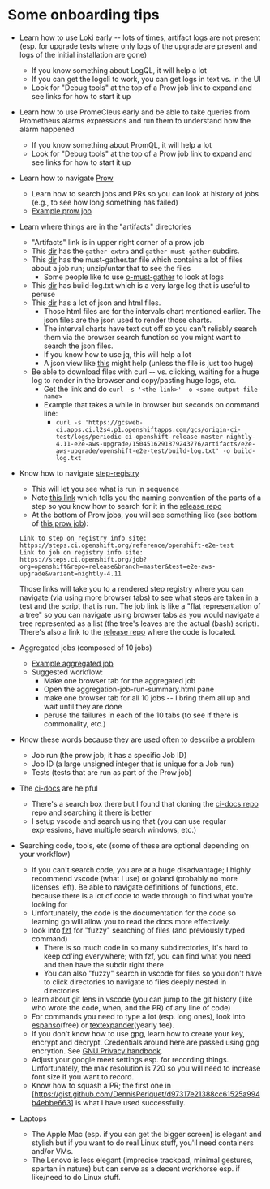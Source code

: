 # Some onboarding tips

* Learn how to use Loki early -- lots of times, artifact logs are not present (esp. for upgrade tests
  where only logs of the upgrade are present and logs of the initial installation are gone)
  * If you know something about LogQL, it will help a lot
  * If you can get the logcli to work, you can get logs in text vs. in the UI
  * Look for "Debug tools" at the top of a Prow job link to expand and see links for how to start it up
* Learn how to use PromeCIeus early and be able to take queries from Prometheus alarms expressions and
  run them to understand how the alarm happened
  * If you know something about PromQL, it will help a lot
  * Look for "Debug tools" at the top of a Prow job link to expand and see links for how to start it up

* Learn how to navigate [Prow](https://prow.ci.openshift.org/)
  * Learn how to search jobs and PRs so you can look at history of jobs (e.g., to see how long something
    has failed)
  * [Example prow job](https://prow.ci.openshift.org/view/gs/origin-ci-test/logs/periodic-ci-openshift-release-master-nightly-4.11-e2e-aws-upgrade/1504516291879243776)

* Learn where things are in the "artifacts" directories
  * "Artifacts" link is in upper right corner of a prow job
  * This [dir](https://gcsweb-ci.apps.ci.l2s4.p1.openshiftapps.com/gcs/origin-ci-test/logs/periodic-ci-openshift-release-master-nightly-4.11-e2e-aws-upgrade/1504516291879243776/artifacts/e2e-aws-upgrade/) has the `gather-extra` and `gather-must-gather` subdirs.
  * This [dir](https://gcsweb-ci.apps.ci.l2s4.p1.openshiftapps.com/gcs/origin-ci-test/logs/periodic-ci-openshift-release-master-nightly-4.11-e2e-aws-upgrade/1504516291879243776/artifacts/e2e-aws-upgrade/gather-must-gather/artifacts/) has the must-gather.tar file which
    contains a lot of files about a job run; unzip/untar that to see the files
    * Some people like to use [o-must-gather](https://github.com/kxr/o-must-gather) to look at logs
  * This [dir](https://gcsweb-ci.apps.ci.l2s4.p1.openshiftapps.com/gcs/origin-ci-test/logs/periodic-ci-openshift-release-master-nightly-4.11-e2e-aws-upgrade/1504516291879243776/artifacts/e2e-aws-upgrade/openshift-e2e-test/) has build-log.txt which is a very large log that is useful to peruse
  * This [dir](https://gcsweb-ci.apps.ci.l2s4.p1.openshiftapps.com/gcs/origin-ci-test/logs/periodic-ci-openshift-release-master-nightly-4.11-e2e-aws-upgrade/1504516291879243776/artifacts/e2e-aws-upgrade/openshift-e2e-test/artifacts/junit/) has a lot of json and html files.
    * Those html files are for the intervals chart mentioned earlier.  The json files are the json used to render those charts.
    * The interval charts have text cut off so you can't reliably search them via the browser search function so you might want to
      search the json files.
    * If you know how to use jq, this will help a lot
    * A json view like [this](http://jsonviewer.stack.hu/) might help (unless the file is just too huge)
  * Be able to download files with curl -- vs. clicking, waiting for a huge log to render in the browser and copy/pasting huge logs, etc.
    * Get the link and do `curl -s '<the link>' -o <some-output-file-name>`
    * Example that takes a while in browser but seconds on command line:
      * `curl -s 'https://gcsweb-ci.apps.ci.l2s4.p1.openshiftapps.com/gcs/origin-ci-test/logs/periodic-ci-openshift-release-master-nightly-4.11-e2e-aws-upgrade/1504516291879243776/artifacts/e2e-aws-upgrade/openshift-e2e-test/build-log.txt' -o build-log.txt`

* Know how to navigate [step-registry](https://github.com/openshift/release/tree/master/ci-operator/step-registry)
  * This will let you see what is run in sequence
  * Note [this link](https://docs.ci.openshift.org/docs/architecture/step-registry/#registry-layout-and-naming-convention)
    which tells you the naming convention of the parts of a step so you know how to search for it in the [release repo](https://github.com/openshift/release/)
  * At the bottom of Prow jobs, you will see something like (see bottom of [this prow job](https://prow.ci.openshift.org/view/gs/origin-ci-test/logs/periodic-ci-openshift-release-master-nightly-4.11-e2e-aws-upgrade/1504516291879243776)):

  ```
  Link to step on registry info site: https://steps.ci.openshift.org/reference/openshift-e2e-test
  Link to job on registry info site: https://steps.ci.openshift.org/job?org=openshift&repo=release&branch=master&test=e2e-aws-upgrade&variant=nightly-4.11 
  ```

  Those links will take you to a rendered step registry where you can navigate (via using more browser tabs) to see what steps are taken in a test and
  the script that is run.  The job link is like a "flat representation of a tree" so you can navigate using browser tabs as you would navigate a tree
  represented as a list (the tree's leaves are the actual (bash) script).  There's also a link to the [release repo](https://github.com/openshift/release/)
  where the code is located.

* Aggregated jobs (composed of 10 jobs)
  * [Example aggregated job](https://prow.ci.openshift.org/view/gs/origin-ci-test/logs/aggregated-aws-sdn-upgrade-4.11-micro-release-openshift-release-analysis-aggregator/1504516300116856832)
  * Suggested workflow:
    * Make one browser tab for the aggregated job
    * Open the aggregation-job-run-summary.html pane
    * make one browser tab for all 10 jobs -- I bring them all up and wait until they are done
    * peruse the failures in each of the 10 tabs (to see if there is commonality, etc.)

* Know these words because they are used often to describe a problem
  * Job run (the prow job; it has a specific Job ID)
  * Job ID (a large unsigned integer that is unique for a Job run)
  * Tests (tests that are run as part of the Prow job)

* The [ci-docs](https://docs.ci.openshift.org/docs/) are helpful
  * There's a search box there but I found that cloning the [ci-docs repo](https://github.com/openshift/ci-docs) repo
    and searching it there is better
  * I setup vscode and search using that (you can use regular expressions, have multiple search windows, etc.)

* Searching code, tools, etc (some of these are optional depending on your workflow)
  * If you can't search code, you are at a huge disadvantage; I highly recommend vscode (what I use) or goland (probably
    no more licenses left).  Be able to navigate definitions of functions, etc. because there is a lot of code to wade
    through to find what you're looking for
  * Unfortunately, the code is the documentation for the code so learning go will allow you to read the docs more
    effectively.
  * look into [fzf](https://vimawesome.com/plugin/fzf#using-git) for "fuzzy" searching of files (and previously typed
    command)
      * There is so much code in so many subdirectories, it's hard to keep cd'ing everywhere; with fzf, you can find
        what you need and then have the subdir right there
      * You can also "fuzzy" search in vscode for files so you don't have to click directories to navigate to files
        deeply nested in directories
  * learn about git lens in vscode (you can jump to the git history (like who wrote the code, when, and the PR) of any line of code)
  * For commands you need to type a lot (esp. long ones), look into [espanso](https://espanso.org/)(free)
    or [textexpander](https://textexpander.com/)(yearly fee).
  * If you don't know how to use gpg, learn how to create your key, encrypt and decrypt.  Credentials around here are
    passed using gpg encrytion.  See [GNU Privacy handbook](https://www.gnupg.org/gph/en/manual/x56.html).
  * Adjust your google meet settings esp. for recording things.  Unfortunately, the max resolution is 720 so you will
    need to increase font size if you want to record.
  * Know how to squash a PR; the first one in [https://gist.github.com/DennisPeriquet/d97317e21388cc61525a994b4ebbe663] is what I
    have used successfully.

* Laptops
  * The Apple Mac (esp. if you can get the bigger screen) is elegant and stylish but if you want to do real Linux stuff, you'll
    need containers and/or VMs.
  * The Lenovo is less elegant (imprecise trackpad, minimal gestures, spartan in nature) but can serve as a decent
    workhorse esp. if like/need to do Linux stuff.
